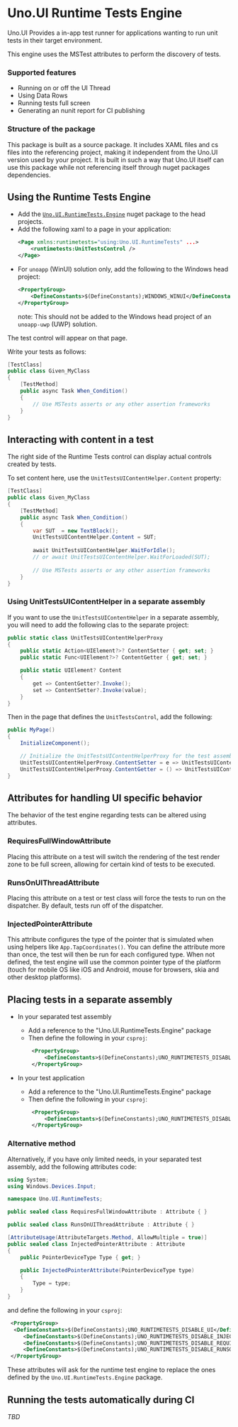# Uno.UI Runtime Tests Engine
Uno.UI Provides a in-app test runner for applications wanting to run unit tests in their target environment.

This engine uses the MSTest attributes to perform the discovery of tests.

### Supported features
- Running on or off the UI Thread
- Using Data Rows
- Running tests full screen
- Generating an nunit report for CI publishing

### Structure of the package

This package is built as a source package. It includes XAML files and cs files into the referencing project, making it independent from the Uno.UI version used by your project. It is built in such a way that Uno.UI itself can use this package while not referencing itself through nuget packages dependencies.

## Using the Runtime Tests Engine
- Add the [`Uno.UI.RuntimeTests.Engine`](https://www.nuget.org/packages/Uno.UI.RuntimeTests.Engine/) nuget package to the head projects.
- Add the following xaml to a page in your application:
    ```xml
    <Page xmlns:runtimetests="using:Uno.UI.RuntimeTests" ...>
        <runtimetests:UnitTestsControl />
    </Page>
    ```
- For `unoapp` (WinUI) solution only, add the following to the Windows head project:
    ```xml
    <PropertyGroup>
        <DefineConstants>$(DefineConstants);WINDOWS_WINUI</DefineConstants>
    </PropertyGroup>
    ```
    note: This should not be added to the Windows head project of an `unoapp-uwp` (UWP) solution.

The test control will appear on that page.

Write your tests as follows:
```csharp
[TestClass]
public class Given_MyClass
{
    [TestMethod]
    public async Task When_Condition()
    {
        // Use MSTests asserts or any other assertion frameworks
    }
}
```

## Interacting with content in a test
The right side of the Runtime Tests control can display actual controls created by tests.

To set content here, use the `UnitTestsUIContentHelper.Content` property:
```csharp
[TestClass]
public class Given_MyClass
{
    [TestMethod]
    public async Task When_Condition()
    {
        var SUT  = new TextBlock(); 
        UnitTestsUIContentHelper.Content = SUT;
        
        await UnitTestsUIContentHelper.WaitForIdle();
        // or await UnitTestsUIContentHelper.WaitForLoaded(SUT);
		
        // Use MSTests asserts or any other assertion frameworks
    }
}
```

### Using UnitTestsUIContentHelper in a separate assembly
If you want to use the `UnitTestsUIContentHelper` in a separate assembly, you will need to add the following clas to the separate project:

```csharp
public static class UnitTestsUIContentHelperProxy
{
	public static Action<UIElement?>? ContentSetter { get; set; }
	public static Func<UIElement?>? ContentGetter { get; set; }

	public static UIElement? Content 
    { 
        get => ContentGetter?.Invoke();
        set => ContentSetter?.Invoke(value);
    }
}
```

Then in the page that defines the `UnitTestsControl`, add the following:
```csharp
public MyPage()
{
    InitializeComponent();

	// Initialize the UnitTestsUIContentHelperProxy for the test assembly
    UnitTestsUIContentHelperProxy.ContentSetter = e => UnitTestsUIContentHelper.Content = e;
	UnitTestsUIContentHelperProxy.ContentGetter = () => UnitTestsUIContentHelper.Content;
}
```

## Attributes for handling UI specific behavior

The behavior of the test engine regarding tests can be altered using attributes.

### RequiresFullWindowAttribute
Placing this attribute on a test will switch the rendering of the test render zone to be full screen, allowing for certain kind of tests to be executed.

### RunsOnUIThreadAttribute
Placing this attribute on a test or test class will force the tests to run on the dispatcher. By default, tests run off of the dispatcher.

### InjectedPointerAttribute
This attribute configures the type of the pointer that is simulated when using helpers like `App.TapCoordinates()`. You can define the attribute more than once, the test will then be run for each configured type. When not defined, the test engine will use the common pointer type of the platform (touch for mobile OS like iOS and Android, mouse for browsers, skia and other desktop platforms).

## Placing tests in a separate assembly
- In your separated test assembly
	- Add a reference to the "Uno.UI.RuntimeTests.Engine" package
	- Then define the following in your `csproj`:
	   ```xml
		<PropertyGroup>
			<DefineConstants>$(DefineConstants);UNO_RUNTIMETESTS_DISABLE_UI</DefineConstants>
		</PropertyGroup>
	   ```

- In your test application
	- Add a reference to the "Uno.UI.RuntimeTests.Engine" package
	- Then define the following in your `csproj`:
	   ```xml
		<PropertyGroup>
			<DefineConstants>$(DefineConstants);UNO_RUNTIMETESTS_DISABLE_LIBRARY</DefineConstants>
		</PropertyGroup>
	   ```
	   
### Alternative method
Alternatively, if you have only limited needs, in your separated test assembly, add the following attributes code:
   ```csharp
   using System;
   using Windows.Devices.Input;

   namespace Uno.UI.RuntimeTests;

   public sealed class RequiresFullWindowAttribute : Attribute { }

   public sealed class RunsOnUIThreadAttribute : Attribute { }

   [AttributeUsage(AttributeTargets.Method, AllowMultiple = true)]
   public sealed class InjectedPointerAttribute : Attribute
   {
       public PointerDeviceType Type { get; }

       public InjectedPointerAttribute(PointerDeviceType type)
       {
           Type = type;
       }
   }
   ```
and define the following in your `csproj`:
  ```xml
   <PropertyGroup>
	<DefineConstants>$(DefineConstants);UNO_RUNTIMETESTS_DISABLE_UI</DefineConstants>
       <DefineConstants>$(DefineConstants);UNO_RUNTIMETESTS_DISABLE_INJECTEDPOINTERATTRIBUTE</DefineConstants>
       <DefineConstants>$(DefineConstants);UNO_RUNTIMETESTS_DISABLE_REQUIRESFULLWINDOWATTRIBUTE</DefineConstants>
       <DefineConstants>$(DefineConstants);UNO_RUNTIMETESTS_DISABLE_RUNSONUITHREADATTRIBUTE</DefineConstants>
   </PropertyGroup>
  ```
These attributes will ask for the runtime test engine to replace the ones defined by the `Uno.UI.RuntimeTests.Engine` package.

## Running the tests automatically during CI
_TBD_
